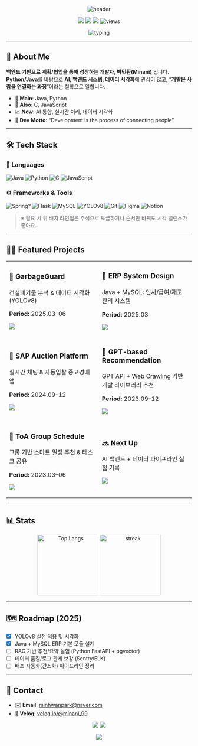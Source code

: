 <!-- =========================================================
✨ Minani (Minhwan Park) — GitHub Profile README
- 가벼운 외부 위젯만 사용 (SVG 중심)
- 다크/라이트 모드 모두 깔끔하게 보이도록 색 대비 조정
- 링크/배지/프로젝트 카드 정리
========================================================= -->

<!-- 🎨 1) Hero Header -->
<p align="center">
  <img src="https://capsule-render.vercel.app/api?type=waving&color=0:5B86E5,100:36D1DC&height=220&section=header&text=Minhwan%20Park%20( Minani )&fontSize=42&fontAlignY=32&animation=twinkling&fontColor=ffffff" alt="header" />
</p>

<!-- 🧷 Quick Badges -->
<p align="center">
  <a href="https://github.com/Minani99"><img src="https://img.shields.io/badge/GitHub-Minani99-181717?logo=github" /></a>
  <a href="mailto:minhwanpark@naver.com"><img src="https://img.shields.io/badge/Email-minhwanpark%40naver.com-0A66C2?logo=minutemailer&logoColor=white" /></a>
  <a href="https://velog.io/@minani_99/posts"><img src="https://img.shields.io/badge/Velog-Blog-20C997?logo=velog&logoColor=white" /></a>
  <img src="https://komarev.com/ghpvc/?username=Minani99&style=flat&label=Profile+Views" alt="views" />
</p>

<!-- 🌀 2) Typing Intro -->
<p align="center">
  <img src="https://readme-typing-svg.herokuapp.com?font=Fira+Code&pause=1100&center=true&vCenter=true&width=600&lines=From+Backend+to+AI;A+Developer+Always+Growing;Planner+and+Doer%2C+Minani!;Python+%2B+Java+%F0%9F%9A%80+Data+%26+AI" alt="typing" />
</p>

---

## 👋 About Me
**백엔드 기반으로 계획/협업을 통해 성장하는 개발자, 박민환(Minani)** 입니다.  
**Python/Java**를 바탕으로 **AI, 백엔드 시스템, 데이터 시각화**에 관심이 많고, “**개발은 사람을 연결하는 과정**”이라는 철학으로 일합니다.

- 🧠 **Main**: Java, Python  
- 🧩 **Also**: C, JavaScript  
- 📈 **Now**: AI 통합, 실시간 처리, 데이터 시각화  
- 🤝 **Dev Motto**: “Development is the process of connecting people”

---

## 🛠 Tech Stack

### 🚀 Languages
![Java](https://img.shields.io/badge/Java-ED8B00?style=for-the-badge&logo=openjdk&logoColor=white)
![Python](https://img.shields.io/badge/Python-3776AB?style=for-the-badge&logo=python&logoColor=white)
![C](https://img.shields.io/badge/C-00599C?style=for-the-badge&logo=c&logoColor=white)
![JavaScript](https://img.shields.io/badge/JavaScript-F7DF1E?style=for-the-badge&logo=javascript&logoColor=000)

### ⚙️ Frameworks & Tools
![Spring?](https://img.shields.io/badge/Spring-6DB33F?style=for-the-badge&logo=spring&logoColor=fff)
![Flask](https://img.shields.io/badge/Flask-000?style=for-the-badge&logo=flask&logoColor=fff)
![MySQL](https://img.shields.io/badge/MySQL-005C84?style=for-the-badge&logo=mysql&logoColor=fff)
![YOLOv8](https://img.shields.io/badge/YOLOv8-FF6F61?style=for-the-badge&logo=roboflow&logoColor=fff)
![Git](https://img.shields.io/badge/Git-F05033?style=for-the-badge&logo=git&logoColor=fff)
![Figma](https://img.shields.io/badge/Figma-F24E1E?style=for-the-badge&logo=figma&logoColor=fff)
![Notion](https://img.shields.io/badge/Notion-000?style=for-the-badge&logo=notion&logoColor=fff)

> ※ 필요 시 위 배지 라인업은 주석으로 토글하거나 순서만 바꿔도 시각 밸런스가 좋아요.

---

## 🧑‍💻 Featured Projects

<!-- 프로젝트 카드를 2열로 깔끔하게 -->
<table>
  <tr>
    <td width="50%">
      <h3>🧱 GarbageGuard</h3>
      <p>건설폐기물 분석 & 데이터 시각화 (YOLOv8)</p>
      <p><strong>Period:</strong> 2025.03–06</p>
      <p>
        <a href="https://github.com/Minani99/GarbageGuard">
          <img src="https://img.shields.io/badge/View%20Project-181717?logo=github&logoColor=white" />
        </a>
      </p>
    </td>
    <td width="50%">
      <h3>🏢 ERP System Design</h3>
      <p>Java + MySQL: 인사/급여/재고 관리 시스템</p>
      <p><strong>Period:</strong> 2025.03</p>
      <p><img src="https://img.shields.io/badge/Coming%20Soon-999999" /></p>
    </td>
  </tr>
  <tr>
    <td width="50%">
      <h3>💬 SAP Auction Platform</h3>
      <p>실시간 채팅 & 자동입찰 중고경매 앱</p>
      <p><strong>Period:</strong> 2024.09–12</p>
      <p>
        <a href="https://github.com/PH-K-1/ph-k.git">
          <img src="https://img.shields.io/badge/GitHub-181717?logo=github&logoColor=white" />
        </a>
      </p>
    </td>
    <td width="50%">
      <h3>🤖 GPT-based Recommendation</h3>
      <p>GPT API + Web Crawling 기반 개발 라이브러리 추천</p>
      <p><strong>Period:</strong> 2023.09–12</p>
      <p><img src="https://img.shields.io/badge/Coming%20Soon-999999" /></p>
    </td>
  </tr>
  <tr>
    <td width="50%">
      <h3>📆 ToA Group Schedule</h3>
      <p>그룹 기반 스마트 일정 추천 & 태스크 공유</p>
      <p><strong>Period:</strong> 2023.03–06</p>
      <p>
        <a href="https://github.com/ToA-Capstone/ToA">
          <img src="https://img.shields.io/badge/GitHub-181717?logo=github&logoColor=white" />
        </a>
      </p>
    </td>
    <td width="50%">
      <!-- 빈칸을 활용해 향후 프로젝트 추가 여지 -->
      <h3>🔜 Next Up</h3>
      <p>AI 백엔드 + 데이터 파이프라인 실험 기록</p>
      <p><img src="https://img.shields.io/badge/Exploring-6DB33F" /></p>
    </td>
  </tr>
</table>

---

## 📊 Stats
<div align="center">
  
  <!-- 깔끔 모드: 랭귀지 + 연속 기여 -->
  <img height="165" src="https://github-readme-stats.vercel.app/api/top-langs/?username=Minani99&layout=compact&theme=tokyonight&hide_border=true" alt="Top Langs" />
  <img height="165" src="https://streak-stats.demolab.com?user=Minani99&theme=tokyonight&hide_border=true" alt="streak" />
  
  <!-- 원하면 전체 스탯 추가 (주석 해제)
  <img height="165" src="https://github-readme-stats.vercel.app/api?username=Minani99&show_icons=true&theme=tokyonight&hide_border=true" alt="stats" />
  -->
</div>

<!-- 옵션) 활동 그래프 (가끔 느릴 수 있어 기본은 OFF)
<div align="center">
  <img src="https://github-readme-activity-graph.vercel.app/graph?username=Minani99&theme=react-dark&hide_border=true&radius=8" width="98%" alt="activity graph"/>
</div>
-->

---

## 🗺️ Roadmap (2025)
- [x] YOLOv8 실전 적용 및 시각화
- [x] Java + MySQL ERP 기본 모듈 설계
- [ ] RAG 기반 추천/요약 실험 (Python FastAPI + pgvector)
- [ ] 데이터 품질/로그 관제 보강 (Sentry/ELK)
- [ ] 배포 자동화(간소화) 파이프라인 정리

---

## 💬 Contact
- ✉️ **Email**: minhwanpark@naver.com  
- 🧾 **Velog**: <a href="https://velog.io/@minani_99/posts">velog.io/@minani_99</a>

<p align="center">
  <a href="mailto:minhwanpark@naver.com"><img src="https://img.shields.io/badge/Contact%20Me-0A66C2?style=for-the-badge&logo=gmail&logoColor=white" /></a>
  <a href="https://velog.io/@minani_99/posts"><img src="https://img.shields.io/badge/Read%20my%20Velog-20C997?style=for-the-badge&logo=velog&logoColor=white" /></a>
</p>

<!-- 🎉 Footer -->
<p align="center">
  <img src="https://capsule-render.vercel.app/api?type=waving&color=0:36D1DC,100:5B86E5&height=140&section=footer" />
</p>
